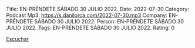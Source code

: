 Title: EN-PRÉNDETE SÁBADO 30 JULIO 2022.
Date: 2022-07-30
Category: Podcast
Mp3: https://s.danilorca.com/2022-07-30.mp3
Company: EN-PRÉNDETE SÁBADO 30 JULIO 2022.
Person: EN-PRÉNDETE SÁBADO 30 JULIO 2022.
Tags: EN-PRÉNDETE SÁBADO 30 JULIO 2022.
Rating: 0

<a href="https://s.danilorca.com/2022-07-30.mp3" type="audio/mpeg">
Escuchar
</a>
